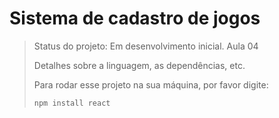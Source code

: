 <h1> Sistema de cadastro de jogos</h1>

> Status do projeto: Em desenvolvimento inicial. Aula 04
>
> Detalhes sobre a linguagem, as dependências, etc.
>
> Para rodar esse projeto na sua máquina, por favor digite:
> ```
> npm install react
> ```
